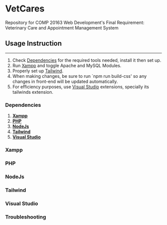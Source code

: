 # VetCares
Repository for COMP 20163 Web Development's Final Requirement: Veterinary Care and Appointment Management System

## Usage Instruction
--------------
1. Check [Dependencies](#dependencies) for the required tools needed, install it then set up.
2. Run [Xampp](#xampp) and toggle Apache and MySQL Modules. 
3. Properly set up [Tailwind](#tailwind).
4. When making changes, be sure to run `npm run build-css' so any changes in front-end will be updated automatically.
5. For efficiency purposes, use [Visual Studio](#visual-studio) extensions, specially its tailwinds extension.


### Dependencies 
1. **[Xampp](#xampp)** <br>
2. **[PHP](#php)** <br>
3. **[NodeJs](#nodejs)** <br>
4. **[Tailwind](#tailwind)** <br>
5. **[Visual Studio](#visual-studio)** <br>


### Xampp

### PHP

### NodeJs

### Tailwind

### Visual Studio

### Troubleshooting

